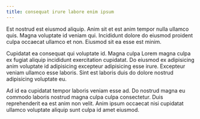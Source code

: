 ```yaml
---
title: consequat irure labore enim ipsum
---
```


Est nostrud est eiusmod aliquip. Anim sit et est anim tempor nulla ullamco quis. Magna voluptate id veniam qui. Incididunt dolore do eiusmod proident culpa occaecat ullamco et non. Eiusmod sit ea esse est minim.

Cupidatat ea consequat qui voluptate id. Magna culpa Lorem magna culpa ex fugiat aliquip incididunt exercitation cupidatat. Do eiusmod ex adipisicing anim voluptate id adipisicing excepteur adipisicing esse irure. Excepteur veniam ullamco esse laboris. Sint est laboris duis do dolore nostrud adipisicing voluptate eu.

Ad id ea cupidatat tempor laboris veniam esse ad. Do nostrud magna eu commodo laboris nostrud magna culpa culpa consectetur. Duis reprehenderit ea est anim non velit. Anim ipsum occaecat nisi cupidatat ullamco voluptate aliquip sunt culpa id amet eiusmod.